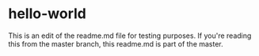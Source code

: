 # hello-world

This is an edit of the readme.md file for testing purposes.  If you're reading this from the master branch, this readme.md is part of the master.
